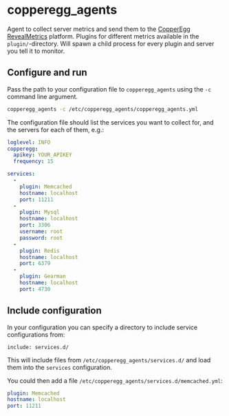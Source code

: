 copperegg_agents
================
Agent to collect server metrics and send them to the [CopperEgg RevealMetrics](http://copperegg.com/) platform.
Plugins for different metrics available in the `plugin/`-directory.
Will spawn a child process for every plugin and server you tell it to monitor.

Configure and run
-----------------
Pass the path to your configuration file to `copperegg_agents` using the `-c` command line argument.
```sh
copperegg_agents -c /etc/copperegg_agents/copperegg_agents.yml
```

The configuration file should list the services you want to collect for, and the servers for each of them, e.g.:
```yml
loglevel: INFO
copperegg:
  apikey: YOUR_APIKEY
  frequency: 15

services:
  -
    plugin: Memcached
    hostname: localhost
    port: 11211
  -
    plugin: Mysql
    hostname: localhost
    port: 3306
    username: root
    password: root
  -
    plugin: Redis
    hostname: localhost
    port: 6379
  -
    plugin: Gearman
    hostname: localhost
    port: 4730
```

Include configuration
---------------------
In your configuration you can specify a directory to include service configurations from:
```
include: services.d/
```
This will include files from `/etc/copperegg_agents/services.d/` and load them into the `services` configuration.

You could then add a file `/etc/copperegg_agents/services.d/memcached.yml`:
```yml
plugin: Memcached
hostname: localhost
port: 11211
```
